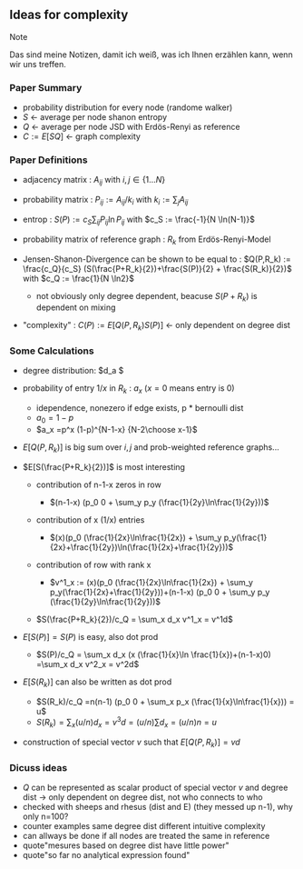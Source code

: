 ## Ideas for complexity

>[!NOTE]
>Das sind  meine Notizen, damit ich weiß, was ich Ihnen erzählen kann, wenn wir uns treffen.

### Paper Summary
- probability distribution for every node  (randome walker)
- $S$ <- average per node shanon entropy
- $Q$ <- average per node JSD with Erdös-Renyi as reference
- $C := E[SQ]$ <- graph complexity

### Paper Definitions
- adjacency matrix : $A_{ij}$ with $i,j \in \{1...N\}$

- probability matrix : $P_{ij} := A_{ij}/k_i$ with $k_i :=\sum_j A_{ij}$

- entrop : $S(P) := c_S \sum_{ij}P_{ij}\ln P_{ij}$ with $c_S := \frac{-1}{N \ln(N-1)}$

- probability matrix of reference graph : $R_k$ from Erdös-Renyi-Model

- Jensen-Shanon-Divergence can be shown to be equal to : $Q(P,R_k) := \frac{c_Q}{c_S} (S(\frac{P+R_k}{2})+\frac{S(P)}{2} + \frac{S(R_k)}{2})$ with $c_Q := \frac{1}{N \ln2}$

  - not obviously only degree dependent, beacuse $S(P+R_k)$ is dependent on mixing

- "complexity" : $C(P):= E[Q(P,R_k)S(P)]$ <- only dependent on degree dist

### Some Calculations
- degree distribution: $d_a $

- probability of entry $1/x$ in $R_k$ : $a_x$ ($x=0$ means entry is 0)
    - idependence, nonezero if edge exists, p * bernoulli dist
    - $a_0 = 1-p$
    - $a_x =p^x (1-p)^{N-1-x} {N-2\choose x-1}$

- $E[Q(P,R_k)]$ is big sum over $i,j$ and prob-weighted reference graphs...
- $E[S(\frac{P+R_k}{2})]$ is most interesting
  - contribution of n-1-x zeros in row
    - $(n-1-x) (p_0 0 + \sum_y p_y (\frac{1}{2y}\ln\frac{1}{2y}))$
      
  - contribution of x (1/x) entries
    - $(x)(p_0 (\frac{1}{2x}\ln\frac{1}{2x}) +  \sum_y p_y(\frac{1}{2x}+\frac{1}{2y})\ln(\frac{1}{2x}+\frac{1}{2y}))$
  - contribution of row with rank x
    - $v^1_x := (x)(p_0 (\frac{1}{2x}\ln\frac{1}{2x}) +  \sum_y p_y(\frac{1}{2x}+\frac{1}{2y}))+(n-1-x) (p_0 0 + \sum_y p_y (\frac{1}{2y}\ln\frac{1}{2y}))$

  - $S(\frac{P+R_k}{2})/c_Q = \sum_x d_x v^1_x = v^1d$

- $E[S(P)] = S(P)$ is easy, also dot prod
  - $S(P)/c_Q = \sum_x d_x (x (\frac{1}{x}\ln \frac{1}{x})+(n-1-x)0) =\sum_x d_x v^2_x = v^2d$

- $E[S(R_k)]$ can also be written as dot prod
  - $S(R_k)/c_Q =n(n-1) (p_0 0 + \sum_x p_x (\frac{1}{x}\ln\frac{1}{x})) = u$
  - $S(R_k) = \sum_x (u/n) d_x  = v^3d =  (u/n)\sum d_x = (u/n)n= u$  

- construction of special vector $v$ such that $E[Q(P,R_k)] = vd$



### Dicuss ideas
- $Q$ can be represented as scalar product of special vector $v$ and degree dist -> only dependent on degree dist, not who connects to who
- checked with sheeps and rhesus (dist and E) (they messed up n-1), why only n=100?
- counter examples same degree dist different intuitive complexity
- can allways be done if all nodes are treated the same in reference
- quote"mesures based on degree dist have little power"
- quote"so far no analytical expression found"
